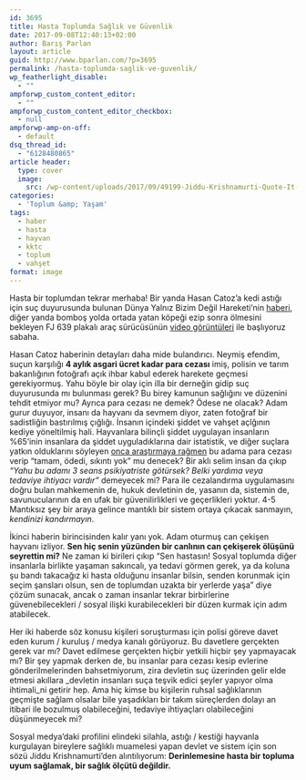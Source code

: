 ```yaml
---
id: 3695
title: Hasta Toplumda Sağlık ve Güvenlik
date: 2017-09-08T12:40:13+02:00
author: Barış Parlan
layout: article
guid: http://www.bparlan.com/?p=3695
permalink: /hasta-toplumda-saglik-ve-guvenlik/
wp_featherlight_disable:
  - ""
ampforwp_custom_content_editor:
  - ""
ampforwp_custom_content_editor_checkbox:
  - null
ampforwp-amp-on-off:
  - default
dsq_thread_id:
  - "6128480865"
article header:
  type: cover
  image:
    src: /wp-content/uploads/2017/09/49199-Jiddu-Krishnamurti-Quote-It-is-no-measure-of-health-to-be-well.jpg
categories:
  - 'Toplum &amp; Yaşam'
tags:
  - haber
  - hasta
  - hayvan
  - kktc
  - toplum
  - vahşet
format: image
---
```


Hasta bir toplumdan tekrar merhaba! Bir yanda Hasan Catoz&#8217;a kedi astığı için suç duyurusunda bulunan Dünya Yalnız Bizim Değil Hareketi&#8217;nin <a href="http://www.kibrispostasi.com/mobile/index.php?news_id=229756" target="_blank" rel="noopener">haberi</a>, diğer yanda bomboş yolda ortada yatan köpeği ezip sonra ölmesini bekleyen FJ 639 plakalı araç sürücüsünün <a href="https://www.gundemkibris.com/kibris/once-ezdi-sonra-olmesini-bekledi-h222319.html" target="_blank" rel="noopener">video görüntüleri</a> ile başlıyoruz sabaha.

Hasan Catoz haberinin detayları daha mide bulandırıcı. Neymiş efendim, suçun karşılığı **4 aylık asgari ücret kadar para cezası** imiş, polisin ve tarım bakanlığının fotoğrafı açık ihbar kabul ederek harekete geçmesi gerekiyormuş. Yahu böyle bir olay için illa bir derneğin gidip suç duyurusunda mı bulunması gerek? Bu birey kamunun sağlığını ve düzenini tehdit etmiyor mu? Ayrıca para cezası ne demek? Ödese ne olacak? Adam gurur duyuyor, insanı da hayvanı da sevmem diyor, zaten fotoğraf bir sadistliğin bastırılmış çığlığı. İnsanın içindeki şiddet ve vahşet açlğının kediye yöneltilmiş hali. Hayvanlara bilinçli şiddet uygulayan insanların %65&#8217;inin insanlara da şiddet uyguladıklarına dair istatistik, ve diğer suçlara yatkın olduklarını söyleyen <a href="http://www.humanesociety.org/issues/abuse_neglect/facts/animal_cruelty_facts_statistics.html" target="_blank" rel="noopener">onca araştırmaya rağmen</a> bu adama para cezası verip &#8220;tamam, ödedi, sıkıntı yok&#8221; mu denecek? Bir aklı selim insan da çıkıp _&#8220;Yahu bu adamı 3 seans psikiyatriste götürsek? Belki yardıma veya tedaviye ihtiyacı vardır&#8221;_ demeyecek mi? Para ile cezalandırma uygulamasını doğru bulan mahkemenin de, hukuk devletinin de, yasanın da, sistemin de, savunucularının da en ufak bir güvenilirlikleri ve geçerlikleri yoktur. 4-5 Mantıksız şey bir araya gelince mantıklı bir sistem ortaya çıkacak sanmayın, _kendinizi kandırmayın_.

İkinci haberin birincisinden kalır yanı yok. Adam oturmuş can çekişen hayvanı izliyor. **Sen hiç senin yüzünden bir canlının can çekişerek ölüşünü seyrettin mi?** Ne zaman ki birileri çıkıp &#8220;Sen hastasın! Sosyal toplumda diğer insanlarla birlikte yaşaman sakıncalı, ya tedavi görmen gerek, ya da koluna şu bandı takacağız ki hasta olduğunu insanlar bilsin, senden korunmak için seçim şansları olsun, sen de toplumdan uzakta bir yerlerde yaşa&#8221; diye çözüm sunacak, ancak o zaman insanlar tekrar birbirlerine güvenebilecekleri / sosyal ilişki kurabilecekleri bir düzen kurmak için adım atabilecek.

Her iki haberde söz konusu kişileri soruşturması için polisi göreve davet eden kurum / kuruluş / medya kanalı görüyoruz. Bu davetlere gerçekten gerek var mı? Davet edilmese gerçekten hiçbir yetkili hiçbir şey yapmayacak mı? Bir şey yapmak derken de, bu insanlar para cezası kesip evlerine gönderilmelerinden bahsetmiyorum, zira devletin suç üzerinden gelir elde etmesi akıllara _devletin insanları suça teşvik edici şeyler yapıyor olma ihtimali_ni getirir hep. Ama hiç kimse bu kişilerin ruhsal sağlıklarının geçmişte sağlam olsalar bile yaşadıkları bir takım süreçlerden dolayı an itibari ile bozulmuş olabileceğini, tedaviye ihtiyaçları olabileceğini düşünmeyecek mi?

Sosyal medya&#8217;daki profilini elindeki silahla, astığı / kestiği hayvanla kurgulayan bireylere sağlıklı muamelesi yapan devlet ve sistem için son sözü Jiddu Krishnamurti&#8217;den alıntılıyorum: **Derinlemesine hasta bir topluma uyum sağlamak, bir sağlık ölçütü değildir.**
